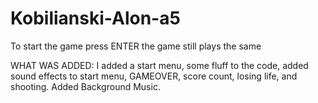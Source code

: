 # Kobilianski-Alon-a5


To start the game press ENTER the game still plays the same 

WHAT WAS ADDED:
I added a start menu, some fluff to the code, added sound effects to start menu, GAMEOVER, score count, losing life, and shooting. Added Background Music.
